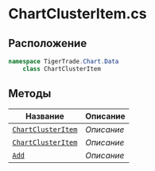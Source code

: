 
# ChartClusterItem.cs
## Расположение
```csharp
namespace TigerTrade.Chart.Data  
    class ChartClusterItem
```

## Методы
| Название | Описание |
| --- | --- |
| [`ChartClusterItem`](./metody/ChartClusterItem.md) | *Описание* |
| [`ChartClusterItem`](./metody/ChartClusterItem.md) | *Описание* |
| [`Add`](./metody/Add.md) | *Описание* |
